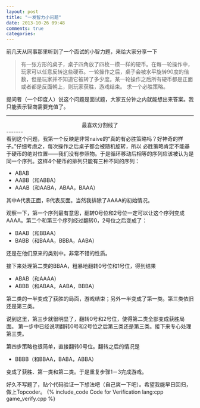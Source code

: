 ```yaml
---
layout: post
title: "一发智力小问题"
date: 2013-10-26 09:48
comments: true
categories: 
---
```


前几天从同事那里听到了一个面试的小智力题，来给大家分享一下
>有一张方形的桌子，桌子四角放了四枚一模一样的硬币。在每一轮操作中，玩家可以任意反转这些硬币。一轮操作之后，桌子会被水平旋转90度的倍数，但是玩家并不知道它被转了多少度。某一轮操作之后所有硬币都是正面或者都是反面朝上，则玩家获胜，游戏结束。
>求一个必胜策略。

提问者（一个印度人）说这个问题是面试题，大家五分钟之内就能想出来答案。我只能表示智商需要充值了。


<!-- more -->
-------
<center>最喜欢分割线了</center>
-------
<br/>
看到这个问题，我第一个反映是非常naive的“真的有必胜策略吗？好神奇的样子。”仔细考虑之，每次操作之后桌子都会被随机旋转，所以
必胜策略肯定不能基于硬币的绝对位置——我们没有参照物。于是循环移动后相等的序列应该被认为是同一个序列。这样4个硬币的排列只能有三种不同的序列：

* ABAB
* AABB（和ABBA）
* AAAB（和AABA，ABAA，BAAA）

其中A代表正面，B代表反面。当然我排除了AAAA的初始情况。

观察一下，第一个序列最有意思，翻转0号位和2号位一定可以让这个序列变成AAAA。第二个和第三个序列经过翻转0，2号位之后变成了：

* BAAB（和BBAA）
* BABB（和BAAA，BBBA，AABA）

还是在他们原来的类别中。非常不错的性质。

接下来处理第二类的BBAA，粗暴地翻转0号位和1号位，得到结果

* ABAB（和AAAA）
* ABBB（和ABAA，AABA，BBBA）

第二类的一半变成了获胜的局面，游戏结束；另外一半变成了第一类。第三类依旧还是第三类。

说到这里，第三步就很明显了，翻转0号和2号位，使得第二类全部变成获胜局面。
第一步中已经说明翻转0号和2号位之后第三类还是第三类。接下来专心处理第三类。

第四步策略也很简单，直接翻转0号位。翻转之后的情况是

* BBBB（和BBAA，BABA，ABBA）

变成了获胜、第一类和第二类。于是重复步骤1－3完成游戏。

好久不写题了，贴个代码验证一下想法吧（自己爽一下吧）。希望我能早日回归，做上Topcoder。
{% include_code Code for Verification lang:cpp game_verify.cpp %}
